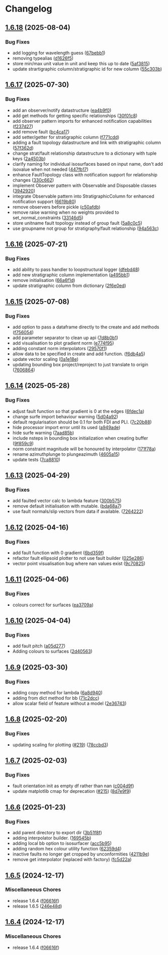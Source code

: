 # Changelog

## [1.6.18](https://github.com/Loop3D/LoopStructural/compare/v1.6.17...v1.6.18) (2025-08-04)


### Bug Fixes

* add logging for wavelength guess ([67bebb1](https://github.com/Loop3D/LoopStructural/commit/67bebb1052a2948fb84e95364c06c1de99167667))
* removing typealias ([d1626f5](https://github.com/Loop3D/LoopStructural/commit/d1626f5e75e7edfe582feb2a464450dfd23cc4b2))
* store min/max unit value in unit and keep this up to date ([5af3815](https://github.com/Loop3D/LoopStructural/commit/5af3815c566c8db88dbd0c63b5fc2e00d0d4303d))
* update strartigraphic column/stratigraphic id for new column ([55c303b](https://github.com/Loop3D/LoopStructural/commit/55c303bd3aabdac2a9d51beb143b44f13c67beaa))

## [1.6.17](https://github.com/Loop3D/LoopStructural/compare/v1.6.16...v1.6.17) (2025-07-30)


### Bug Fixes

* add an observer/notify datastructure ([ea4b9f0](https://github.com/Loop3D/LoopStructural/commit/ea4b9f000e4ef43cf349bbb152a4452dc40a4351))
* add get methods for getting specific relationships ([30f01c8](https://github.com/Loop3D/LoopStructural/commit/30f01c837ff776d919d728877a3e4aa4aecd80e3))
* add observer pattern imports for enhanced notification capabilities ([f237d27](https://github.com/Loop3D/LoopStructural/commit/f237d2729073a5c56f2a73d45436f758259c757a))
* add remove fault ([bc4ca17](https://github.com/Loop3D/LoopStructural/commit/bc4ca179ccaeeb59f85c44b5339e50ad7f21cd8a))
* add setter/getter for stratigraphic column ([f771cdd](https://github.com/Loop3D/LoopStructural/commit/f771cdd12d101622d1e1130c94f7726d84fd96bd))
* adding a fault topology datastructure and link with stratigraphic column ([57f362d](https://github.com/Loop3D/LoopStructural/commit/57f362d33bf0fb07a04bae655b4fdbd26ad66a50))
* change strat/fault relationship datastructure to a dictionary with tuple keys ([2a4503b](https://github.com/Loop3D/LoopStructural/commit/2a4503b4973d7e28bf38253741fcae8b75300dbf))
* clarify naming for individual isosurfaces based on input name, don't add isovalue when not needed ([447fb17](https://github.com/Loop3D/LoopStructural/commit/447fb17e64bc42e5154aef36d94c62ad91ac6f78))
* enhance FaultTopology class with notification support for relationship changes ([330c662](https://github.com/Loop3D/LoopStructural/commit/330c6624e8c2f1cfabf4c5391b4c375bf9d23d2d))
* implement Observer pattern with Observable and Disposable classes ([3942920](https://github.com/Loop3D/LoopStructural/commit/394292036bd70aaa9294da5c285f232c1b8bae3e))
* integrate Observable pattern into StratigraphicColumn for enhanced notification support ([6619b80](https://github.com/Loop3D/LoopStructural/commit/6619b80191f3055d656c63f3256ee1e56e034442))
* remove observers before pickle ([c50afdb](https://github.com/Loop3D/LoopStructural/commit/c50afdb0a5ed4b50b4d015e651a3db7b0cbb5162))
* remove raise warning when no weights provided to set_normal_constraints ([33146d5](https://github.com/Loop3D/LoopStructural/commit/33146d570a2733acf51b3841579e72a2b79a1ddd))
* store unitname fault topology instead of group fault ([5a8c0c5](https://github.com/Loop3D/LoopStructural/commit/5a8c0c546f82458cae57b7c30e64f2857efa621a))
* use groupname not group for stratigraphy/fault relationship ([94a563c](https://github.com/Loop3D/LoopStructural/commit/94a563cc7bc88722dc4131f89e2874d109ae586c))

## [1.6.16](https://github.com/Loop3D/LoopStructural/compare/v1.6.15...v1.6.16) (2025-07-21)


### Bug Fixes

* add ability to pass handler to loopstructural logger ([dfebd48](https://github.com/Loop3D/LoopStructural/commit/dfebd487c72830b5e5899660663db93b33e05e0b))
* add new stratigraphic column implementation ([a495bb1](https://github.com/Loop3D/LoopStructural/commit/a495bb16102916b7d53b15b1ab60b939ee2e3440))
* remove initialisation ([66a6f1d](https://github.com/Loop3D/LoopStructural/commit/66a6f1d965c59bc0058e272ae671f4ba1aa90756))
* update stratigraphic column from dictionary ([2f6e0ed](https://github.com/Loop3D/LoopStructural/commit/2f6e0edd2950f497595bfbcfc264d38922a6be0b))

## [1.6.15](https://github.com/Loop3D/LoopStructural/compare/v1.6.14...v1.6.15) (2025-07-08)


### Bug Fixes

* add option to pass a dataframe directly to the create and add methods ([f756054](https://github.com/Loop3D/LoopStructural/commit/f7560545048331137f35172ebd1324895f12faf6))
* add parameter separator to clean up api ([7d8b0b1](https://github.com/Loop3D/LoopStructural/commit/7d8b0b1c2f0c30b4d9119d9438de3ded44b04bd8))
* add visualisation to plot gradient norm ([e774f95](https://github.com/Loop3D/LoopStructural/commit/e774f95934b8fbec84ff37e73a098d36c6620f23))
* adding constant norm interpolators ([29570f1](https://github.com/Loop3D/LoopStructural/commit/29570f1543f2a4aa04efda2fb4d894a7dc1ed9bf))
* allow data to be specified in create and add function. ([f6db4a5](https://github.com/Loop3D/LoopStructural/commit/f6db4a5b6aabc75b7a061014b93288ec91791c57))
* update vector scaling ([0a1e18e](https://github.com/Loop3D/LoopStructural/commit/0a1e18e9740ab8fc72fe2a27231bf6dc8fe2fece))
* updating bounding box project/reproject to just translate to origin ([7606864](https://github.com/Loop3D/LoopStructural/commit/760686432710c92ec2653cafe226012c64c24551))

## [1.6.14](https://github.com/Loop3D/LoopStructural/compare/v1.6.13...v1.6.14) (2025-05-28)


### Bug Fixes

* adjust fault function so that gradient is 0 at the edges ([6fdec1a](https://github.com/Loop3D/LoopStructural/commit/6fdec1a5c1bd0f0ef8a47bfcd3b2ee7623595ab1))
* change surfe import behaviour warning ([5d04a92](https://github.com/Loop3D/LoopStructural/commit/5d04a9298ab1db82b13a71cbb333e68141c29a52))
* default regularisation should be 0.1 for both FDI and PLI. ([7c20b88](https://github.com/Loop3D/LoopStructural/commit/7c20b885550569217c6882dc0bd206f38c1d4f00))
* hide processor import error until its used ([a949ade](https://github.com/Loop3D/LoopStructural/commit/a949ade9fa64366ec6ababb74a81894463cb44e1))
* hide surfe warning ([7aad85b](https://github.com/Loop3D/LoopStructural/commit/7aad85b41ddff799271879a925261eec92689ee8))
* include nsteps in bounding box initialization when creating buffer ([9f859c9](https://github.com/Loop3D/LoopStructural/commit/9f859c984c32cbf266a65a3ae9c6fc56514734a9))
* norm constraint magnitude will be honoured by interpolator ([171f78a](https://github.com/Loop3D/LoopStructural/commit/171f78a98381be5e801ca6d4994e5e57cbc75a60))
* rename azimuthplunge to plungeazimuth ([4605a15](https://github.com/Loop3D/LoopStructural/commit/4605a151f27c3d8071e9e8e206ec34a26d9f373f))
* update tests ([7ca8810](https://github.com/Loop3D/LoopStructural/commit/7ca88101a70155a815ab843e51d1497cd5105467))

## [1.6.13](https://github.com/Loop3D/LoopStructural/compare/v1.6.12...v1.6.13) (2025-04-29)


### Bug Fixes

* add faulted vector calc to lambda feature ([300b575](https://github.com/Loop3D/LoopStructural/commit/300b575181f727b419c6d4e5bf755d4c909a101f))
* remove default initialisation with mutable. ([bda68a7](https://github.com/Loop3D/LoopStructural/commit/bda68a71d22db2fa921f1534e7491dd6995a59a5))
* use fault normals/slip vectors from data if available. ([7264222](https://github.com/Loop3D/LoopStructural/commit/726422220c2e6c0aba49bf0ad7c57b8713e7f585))

## [1.6.12](https://github.com/Loop3D/LoopStructural/compare/v1.6.11...v1.6.12) (2025-04-16)


### Bug Fixes

* add fault function with 0 gradient ([6bd359f](https://github.com/Loop3D/LoopStructural/commit/6bd359f00e921ad5340242af4c02725d46118b2d))
* refactor fault ellipsoid plotter to not use fault builder ([025e286](https://github.com/Loop3D/LoopStructural/commit/025e28635847ae8a5796160ac6784d1b72ddd968))
* vector point visualisation bug where nan values exist ([9c70825](https://github.com/Loop3D/LoopStructural/commit/9c7082535fb5561f79258038e369d53903fa66d2))

## [1.6.11](https://github.com/Loop3D/LoopStructural/compare/v1.6.10...v1.6.11) (2025-04-06)


### Bug Fixes

* colours correct for surfaces ([ea3709a](https://github.com/Loop3D/LoopStructural/commit/ea3709a25c87f4b4f1fbddee77d7a66526298a66))

## [1.6.10](https://github.com/Loop3D/LoopStructural/compare/v1.6.9...v1.6.10) (2025-04-04)


### Bug Fixes

* add fault pitch ([a05d277](https://github.com/Loop3D/LoopStructural/commit/a05d2773663cd6c826fde90ff2465e79de17aa6f))
* Adding colours to surfaces ([2d40563](https://github.com/Loop3D/LoopStructural/commit/2d40563364dfb229fcd3a22b1c5e6e6bc841de6d))

## [1.6.9](https://github.com/Loop3D/LoopStructural/compare/v1.6.8...v1.6.9) (2025-03-30)


### Bug Fixes

* adding copy method for lambda ([6a8d940](https://github.com/Loop3D/LoopStructural/commit/6a8d940a0989a046663dcd3dd4ced6f443d895a6))
* adding from dict method for bb ([71c2dcc](https://github.com/Loop3D/LoopStructural/commit/71c2dccc60855478e04e3fc2f8aa45c969f402a2))
* allow scalar field of feature without a model ([2e36743](https://github.com/Loop3D/LoopStructural/commit/2e36743f1c090bb63efaa6468f2b5388e59fda4a))

## [1.6.8](https://github.com/Loop3D/LoopStructural/compare/v1.6.7...v1.6.8) (2025-02-20)


### Bug Fixes

* updating scaling for plotting ([#219](https://github.com/Loop3D/LoopStructural/issues/219)) ([78ccbd3](https://github.com/Loop3D/LoopStructural/commit/78ccbd3edbb67d49b4c21222bc066fbdd82c4dac))

## [1.6.7](https://github.com/Loop3D/LoopStructural/compare/v1.6.6...v1.6.7) (2025-02-03)


### Bug Fixes

* fault orientation init as empty df rather than nan ([c004d9f](https://github.com/Loop3D/LoopStructural/commit/c004d9f84e65a636faa0566c26797749a42da577))
* update matplotlib cmap for deprecation ([#215](https://github.com/Loop3D/LoopStructural/issues/215)) ([8d7e9f9](https://github.com/Loop3D/LoopStructural/commit/8d7e9f9e6f873befd705473dcacbec0492f85187))

## [1.6.6](https://github.com/Loop3D/LoopStructural/compare/v1.6.5...v1.6.6) (2025-01-23)


### Bug Fixes

* add parent directory to export dir ([3b51f8f](https://github.com/Loop3D/LoopStructural/commit/3b51f8fc398c8d61c182811d4a1478306fd825a3))
* adding interpolator builder. ([169545b](https://github.com/Loop3D/LoopStructural/commit/169545b620046a983a6e2744b80273cc14060f13))
* adding local bb option to isosurfacer ([acc5b95](https://github.com/Loop3D/LoopStructural/commit/acc5b95869accf563ce0d151603f62bc37e9800b))
* adding random hex colour utility function ([62359d4](https://github.com/Loop3D/LoopStructural/commit/62359d46e860b4c944f64081302e2802ee8e3472))
* inactive faults no longer get cropped by unconformities ([4211b9e](https://github.com/Loop3D/LoopStructural/commit/4211b9e118a1f2a0d902974028c553449b0bc10c))
* remove get interpolator (replaced with factory) ([fc5d22a](https://github.com/Loop3D/LoopStructural/commit/fc5d22ade1d2e292c0aef04ccc13f6e69f98c8be))

## [1.6.5](https://github.com/Loop3D/LoopStructural/compare/v1.6.4...v1.6.5) (2024-12-17)


### Miscellaneous Chores

* release 1.6.4 ([f06616f](https://github.com/Loop3D/LoopStructural/commit/f06616f8fac0ca3cfc58377524245952f56e686b))
* release 1.6.5 ([246e48d](https://github.com/Loop3D/LoopStructural/commit/246e48d86a99e9d1e96ab9a2d9567374ffcf8622))

## [1.6.4](https://github.com/Loop3D/LoopStructural/compare/v1.6.4...v1.6.4) (2024-12-17)


### Miscellaneous Chores

* release 1.6.4 ([f06616f](https://github.com/Loop3D/LoopStructural/commit/f06616f8fac0ca3cfc58377524245952f56e686b))
